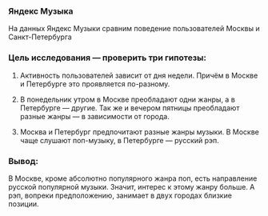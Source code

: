 ### Яндекс Музыка
На данных Яндекс Музыки сравним поведение пользователей Москвы и Санкт-Петербурга

### Цель исследования — проверить три гипотезы:

1) Активность пользователей зависит от дня недели. Причём в Москве и Петербурге это проявляется по-разному.

2) В понедельник утром в Москве преобладают одни жанры, а в Петербурге — другие. Так же и вечером пятницы преобладают разные жанры — в зависимости от города.

3) Москва и Петербург предпочитают разные жанры музыки. В Москве чаще слушают поп-музыку, в Петербурге — русский рэп.

### Вывод:

В Москве, кроме абсолютно популярного жанра поп, есть направление русской популярной музыки. Значит, интерес к этому жанру  больше. А рэп, вопреки предположению, занимает в двух городах близкие позиции.
